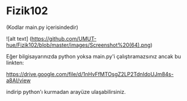 # Fizik102
(Kodlar main.py içerisindedir)

![alt text] (https://github.com/UMUT-hue/Fizik102/blob/master/images/Screenshot%20(64).png)

Eğer bilgisayarınızda python yoksa main.py'i çalıştıramazsınız ancak bu linkten:

https://drive.google.com/file/d/1nHvFfMTOsgZ2LP2TdnIdoUJm84s-a8AI/view

indirip python'ı kurmadan arayüze ulaşabilirsiniz.

